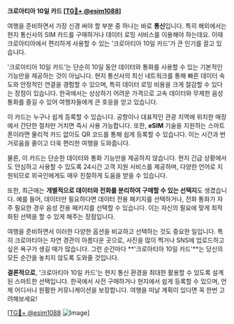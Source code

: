 **크로아티아 10일 카드 [[TG💪+ @esim1088](https://t.me/s/esim1088)]**

여행을 준비하면서 가장 신경 써야 할 부분 중 하나는 바로 **통신**입니다. 특히 해외에서는 현지 통신사의 SIM 카드를 구매하거나 데이터 로밍 서비스를 이용해야 하는데요. 이때 크로아티아에서 편리하게 사용할 수 있는 '크로아티아 10일 카드'가 큰 인기를 끌고 있습니다.

'크로아티아 10일 카드'는 단순히 10일 동안 데이터와 통화를 사용할 수 있는 기본적인 기능만을 제공하는 것이 아닙니다. 현지 통신사의 최신 네트워크를 통해 빠른 데이터 속도와 안정적인 연결을 경험할 수 있으며, 특히 데이터 로밍 비용을 크게 절감할 수 있다는 장점이 있습니다. 한국에서는 상상하기 어려운 가격으로 고속 데이터와 무제한 음성 통화를 즐길 수 있어 여행자들에게 큰 호응을 얻고 있습니다.

이 카드는 누구나 쉽게 등록할 수 있습니다. 공항이나 대표적인 관광 지역에 위치한 매장에서 간단한 절차만 거치면 즉시 사용 가능합니다. 또한, **eSIM** 기술을 지원하는 스마트폰이라면 물리적 카드 없이도 QR 코드를 통해 쉽게 등록할 수 있습니다. 이는 시간과 번거로움을 줄이고 더욱 편리한 여행을 도와줍니다.

물론, 이 카드는 단순한 데이터와 통화 기능만을 제공하지 않습니다. 현지 긴급 상황에서도 안심하고 사용할 수 있도록 24시간 고객 지원 서비스를 제공하며, 다양한 언어로 지원되므로 외국인에게도 매우 친절하게 도움을 받을 수 있습니다.

또한, 최근에는 **개별적으로 데이터와 전화를 분리하여 구매할 수 있는 선택지**도 생겼습니다. 예를 들어, 데이터만 필요하다면 데이터 전용 패키지를 선택하거나, 전화 통화가 자주 필요한 경우 음성 전용 패키지를 선택할 수 있습니다. 이는 자신의 필요에 맞게 최적화된 선택을 할 수 있게 해주는 장점입니다.

여행을 준비하면서 이러한 다양한 옵션을 비교하고 선택하는 것도 중요한 일입니다. 특히 크로아티아는 자연 경관이 아름다운 곳으로, 사진을 많이 찍거나 SNS에 업로드하고 싶은 욕구가 생길 때가 많습니다. 그런 순간마다 **'크로아티아 10일 카드'**는 당신의 모든 순간을 놓치지 않도록 도와줄 것입니다.

**결론적으로**, '크로아티아 10일 카드'는 현지 통신 환경을 최대한 활용할 수 있도록 설계된 스마트한 선택입니다. 한국에서 사전 구매하거나 현지에서 쉽게 등록할 수 있으며, 언제 어디서나 원활한 커뮤니케이션을 보장합니다. 여행을 떠날 계획이 있다면 꼭 한번 고려해보세요!

[[TG💪+ @esim1088](https://t.me/s/esim1088) ![Image](https://i.postimg.cc/Y0z9fWf4/image.png)]